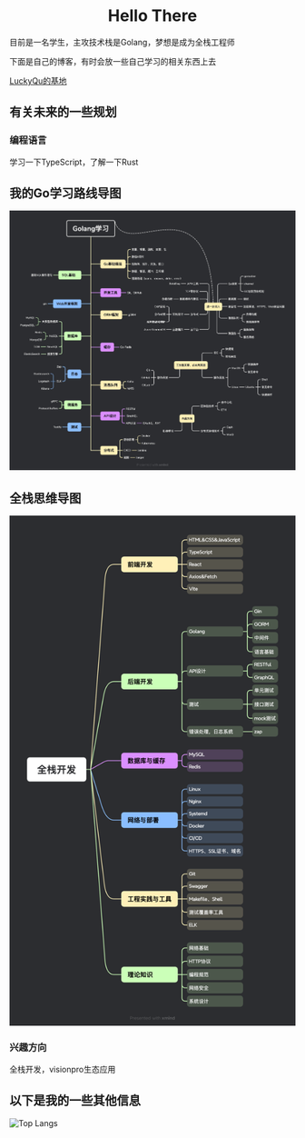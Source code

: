 # <center>Hello There</center>
目前是一名学生，主攻技术栈是Golang，梦想是成为全栈工程师


下面是自己的博客，有时会放一些自己学习的相关东西上去

[LuckyQu的基地](http://luckyqu.cn)
## 有关未来的一些规划
### 编程语言
学习一下TypeScript，了解一下Rust

## 我的Go学习路线导图

![思维导图](https://github.com/Lucky-Qu/Golang-Learn-RoadMap/blob/main/Golang%E5%AD%A6%E4%B9%A0.jpg?raw=true)

## 全栈思维导图
![思维导图](https://github.com/Lucky-Qu/Lucky-Qu/blob/main/%E5%85%A8%E6%A0%88%E5%BC%80%E5%8F%91.png?raw=true)

### 兴趣方向

全栈开发，visionpro生态应用

## 以下是我的一些其他信息


![Top Langs](https://github-readme-stats.vercel.app/api/top-langs/?username=Lucky-Qu)
